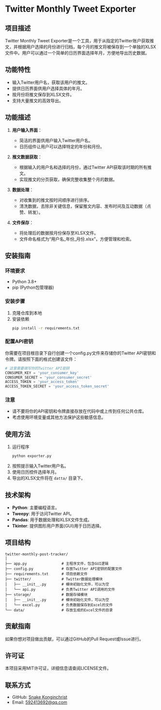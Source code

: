 # Twitter Monthly Tweet Exporter

## 项目描述
Twitter Monthly Tweet Exporter是一个工具，用于从指定的Twitter账户获取推文，并根据用户选择的月份进行归档，每个月的推文将被保存到一个单独的XLSX文件中。用户可以通过一个简单的日历界面选择年月，方便地导出历史数据。

## 功能特性
- 输入Twitter用户名，获取该用户的推文。
- 提供日历界面供用户选择具体的年月。
- 按月份将推文保存到XLSX文件。
- 支持大量推文的高效导出。

## 功能描述
1. **用户输入界面**：
   - 简洁的界面供用户输入Twitter用户名。
   - 日历组件让用户可以选择特定的年份和月份。

2. **推文数据获取**：
   - 根据输入的用户名和选择的月份，通过Twitter API获取该时期的所有推文。
   - 实现推文的分页获取，确保完整收集整个月的数据。

3. **数据处理**：
   - 对收集到的推文按时间顺序进行排序。
   - 清洗数据，去除非关键信息，保留推文内容、发布时间及互动数据（点赞、转发）。

4. **文件保存**：
   - 将处理后的数据按月份保存至XLSX文件。
   - 文件命名格式为“用户名_年份_月份.xlsx”，方便管理和检索。

## 安装指南

### 环境要求
- Python 3.8+
- pip (Python包管理器)

### 安装步骤
1. 克隆仓库到本地
2. 安装依赖
   ```bash
   pip install -r requirements.txt
   ```

### 配置API密钥
你需要在项目根目录下自行创建一个config.py文件来存储你的Twitter API密钥和令牌。请按照下面的格式创建该文件：

```python
# 这里需要填写你的Twitter API密钥
CONSUMER_KEY = 'your_consumer_key'
CONSUMER_SECRET = 'your_consumer_secret'
ACCESS_TOKEN = 'your_access_token'
ACCESS_TOKEN_SECRET = 'your_access_token_secret'
```
### 注意
- 请不要将你的API密钥和令牌直接存放在代码中或上传到任何公共仓库。
- 考虑使用环境变量或其他方法保护这些敏感信息。

## 使用方法
1. 运行程序
   ```bash
   python exporter.py
   ```
2. 按照提示输入Twitter用户名。
3. 使用日历控件选择年月。
4. 导出的XLSX文件将在 `datta/` 目录下。

## 技术架构
- **Python**: 主要编程语言。
- **Tweepy**: 用于访问Twitter API。
- **Pandas**: 用于数据处理和XLSX文件生成。
- **Tkinter**: 提供图形用户界面(GUI)用于日历选择。

## 项目结构
```
twitter-monthly-post-tracker/
│
├── app.py                # 主程序文件，包含GUI逻辑
├── config.py             # 存放Twitter API密钥的配置文件
├── requirements.txt      # 项目依赖文件
├── twitter/              # Twitter数据处理模块
│   ├── __init__.py       # 模块初始化文件，可以为空
│   └── api.py            # 负责Twitter API调用的文件
├── storage/              # 数据存储模块
│   ├── __init__.py       # 模块初始化文件，可以为空
│   └── excel.py          # 负责数据保存到Excel的文件
└── data/                 # 存放生成的Excel文件的目录
```

## 贡献指南
如果你想对项目做出贡献，可以通过GitHub的Pull Request或Issue进行。

## 许可证
本项目采用MIT许可证，详细信息请查阅LICENSE文件。

## 联系方式
- GitHub: [Snake Konginchrist](https://github.com/Snake-Konginchrist)
- Email: 592413692@qq.com